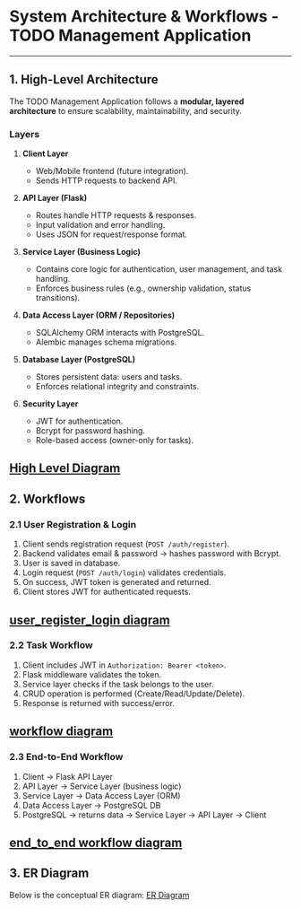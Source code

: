 # System Architecture & Workflows - TODO Management Application

---

## 1. High-Level Architecture

The TODO Management Application follows a **modular, layered architecture** to ensure scalability, maintainability, and security.

### Layers
1. **Client Layer**  
   - Web/Mobile frontend (future integration).  
   - Sends HTTP requests to backend API.  

2. **API Layer (Flask)**  
   - Routes handle HTTP requests & responses.  
   - Input validation and error handling.  
   - Uses JSON for request/response format.  

3. **Service Layer (Business Logic)**  
   - Contains core logic for authentication, user management, and task handling.  
   - Enforces business rules (e.g., ownership validation, status transitions).  

4. **Data Access Layer (ORM / Repositories)**  
   - SQLAlchemy ORM interacts with PostgreSQL.  
   - Alembic manages schema migrations.  

5. **Database Layer (PostgreSQL)**  
   - Stores persistent data: users and tasks.  
   - Enforces relational integrity and constraints.  

6. **Security Layer**  
   - JWT for authentication.  
   - Bcrypt for password hashing.  
   - Role-based access (owner-only for tasks).  

[High Level Diagram](../assests/image-1.png)
---

## 2. Workflows

### 2.1 User Registration & Login

1. Client sends registration request (`POST /auth/register`).  
2. Backend validates email & password → hashes password with Bcrypt.  
3. User is saved in database.  
4. Login request (`POST /auth/login`) validates credentials.  
5. On success, JWT token is generated and returned.  
6. Client stores JWT for authenticated requests.  

[user_register_login diagram ](../assests/image-4.png)
---

### 2.2 Task Workflow

1. Client includes JWT in `Authorization: Bearer <token>`.  
2. Flask middleware validates the token.  
3. Service layer checks if the task belongs to the user.  
4. CRUD operation is performed (Create/Read/Update/Delete).  
5. Response is returned with success/error.  

[workflow diagram](../assests/image-2.png)
---

### 2.3 End-to-End Workflow

1. Client → Flask API Layer  
2. API Layer → Service Layer (business logic)  
3. Service Layer → Data Access Layer (ORM)  
4. Data Access Layer → PostgreSQL DB  
5. PostgreSQL → returns data → Service Layer → API Layer → Client  

[end_to_end workflow diagram](../assests/image-3.png)
---

## 3. ER Diagram

Below is the conceptual ER diagram:
[ER Diagram](../assests/image.png)